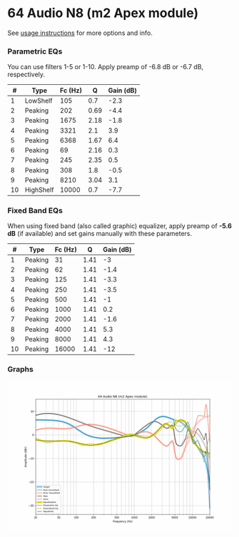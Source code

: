 # 64 Audio N8 (m2 Apex module)
See [usage instructions](https://github.com/jaakkopasanen/AutoEq#usage) for more options and info.

### Parametric EQs
You can use filters 1-5 or 1-10. Apply preamp of -6.8 dB or -6.7 dB, respectively.

|   # | Type      |   Fc (Hz) |    Q |   Gain (dB) |
|-----|-----------|-----------|------|-------------|
|   1 | LowShelf  |       105 | 0.7  |        -2.3 |
|   2 | Peaking   |       202 | 0.69 |        -4.4 |
|   3 | Peaking   |      1675 | 2.18 |        -1.8 |
|   4 | Peaking   |      3321 | 2.1  |         3.9 |
|   5 | Peaking   |      6368 | 1.67 |         6.4 |
|   6 | Peaking   |        69 | 2.16 |         0.3 |
|   7 | Peaking   |       245 | 2.35 |         0.5 |
|   8 | Peaking   |       308 | 1.8  |        -0.5 |
|   9 | Peaking   |      8210 | 3.04 |         3.1 |
|  10 | HighShelf |     10000 | 0.7  |        -7.7 |

### Fixed Band EQs
When using fixed band (also called graphic) equalizer, apply preamp of **-5.6 dB** (if available) and set gains manually with these parameters.

|   # | Type    |   Fc (Hz) |    Q |   Gain (dB) |
|-----|---------|-----------|------|-------------|
|   1 | Peaking |        31 | 1.41 |        -3   |
|   2 | Peaking |        62 | 1.41 |        -1.4 |
|   3 | Peaking |       125 | 1.41 |        -3.3 |
|   4 | Peaking |       250 | 1.41 |        -3.5 |
|   5 | Peaking |       500 | 1.41 |        -1   |
|   6 | Peaking |      1000 | 1.41 |         0.2 |
|   7 | Peaking |      2000 | 1.41 |        -1.6 |
|   8 | Peaking |      4000 | 1.41 |         5.3 |
|   9 | Peaking |      8000 | 1.41 |         4.3 |
|  10 | Peaking |     16000 | 1.41 |       -12   |

### Graphs
![](./64%20Audio%20N8%20(m2%20Apex%20module).png)
